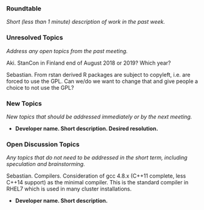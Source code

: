 ### Roundtable
_Short (less than 1 minute) description of work in the past week._

### Unresolved Topics
_Address any open topics from the past meeting._

Aki. StanCon in Finland end of August 2018 or 2019? Which year?

Sebastian. From rstan derived R packages are subject to copyleft, i.e. are forced to use the GPL. Can we/do we want to change that and give people a choice to not use the GPL?

### New Topics
_New topics that should be addressed immediately or by the next
meeting._

* __Developer name.  Short description.  Desired resolution.__


### Open Discussion Topics
_Any topics that do not need to be addressed in the short term,
including speculation and brainstorming._

Sebastian. Compilers. Consideration of gcc 4.8.x (C++11 complete, less C++14 support) as the minimal compiler. This is the standard compiler in RHEL7 which is used in many cluster installations.

* __Developer name.  Short description.__

